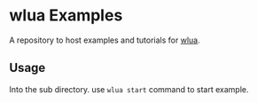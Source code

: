 # wlua Examples

A repository to host examples and tutorials for [wlua](https://github.com/hanxi/wlua).

## Usage

Into the sub directory. use `wlua start` command to start example.
